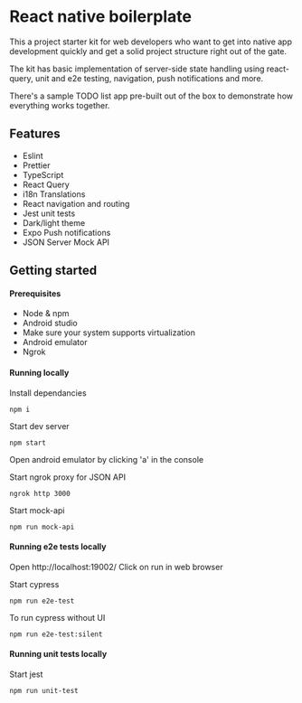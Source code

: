 # React native boilerplate

This a project starter kit for web developers who want to get into native app development quickly and get a solid project structure right out of the gate.

The kit has basic implementation of server-side state handling using react-query, unit and e2e testing, navigation, push notifications and more.

There's a sample TODO list app pre-built out of the box to demonstrate how everything works together.

## Features

- Eslint
- Prettier
- TypeScript
- React Query
- i18n Translations
- React navigation and routing
- Jest unit tests
- Dark/light theme
- Expo Push notifications
- JSON Server Mock API

## Getting started

#### Prerequisites

- Node & npm
- Android studio
- Make sure your system supports virtualization
- Android emulator
- Ngrok

#### Running locally

Install dependancies

    npm i

Start dev server

    npm start

Open android emulator by clicking 'a' in the console

Start ngrok proxy for JSON API

    ngrok http 3000

Start mock-api

    npm run mock-api

#### Running e2e tests locally

Open
http://localhost:19002/
Click on run in web browser

Start cypress

    npm run e2e-test

To run cypress without UI

    npm run e2e-test:silent

#### Running unit tests locally

Start jest

    npm run unit-test

